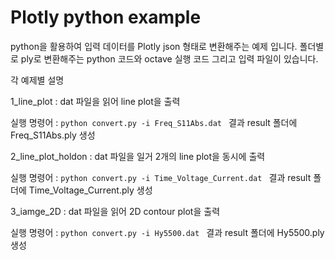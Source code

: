 # Plotly python example

python을 활용하여 입력 데이터를 Plotly json 형태로 변환해주는 예제 입니다. 폴더별로 ply로 변환해주는 python 코드와 octave 실행 코드 그리고 입력 파일이 있습니다.



각 예제별 설명

 1_line_plot : dat 파일을 읽어 line plot을 출력	

 실행 명령어 :  ```python convert.py -i Freq_S11Abs.dat ```
 결과 result 폴더에 Freq_S11Abs.ply 생성

 2_line_plot_holdon : dat 파일을 일거 2개의 line plot을 동시에 출력


 실행 명령어 :  ```python convert.py -i Time_Voltage_Current.dat ```
 결과 result 폴더에 Time_Voltage_Current.ply 생성

 3_iamge_2D :  dat 파일을 읽어 2D contour plot을 출력

 실행 명령어 :  ```python convert.py -i Hy5500.dat ```
 결과 result 폴더에 Hy5500.ply 생성



